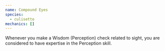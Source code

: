 ```yaml
---
name: Compound Eyes
species:
  - culisetto
mechanics: []
---
```

Whenever you make a Wisdom (Perception) check related to sight, you are considered to have expertise in the Perception skill.
